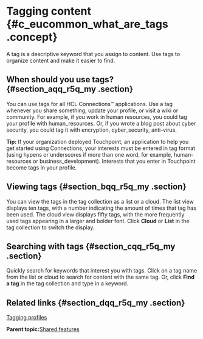 # Tagging content {#c_eucommon_what_are_tags .concept}

A tag is a descriptive keyword that you assign to content. Use tags to organize content and make it easier to find.

## When should you use tags? {#section_aqq_r5q_my .section}

You can use tags for all HCL Connections™ applications. Use a tag whenever you share something, update your profile, or visit a wiki or community. For example, if you work in human resources, you could tag your profile with human\_resources. Or, if you wrote a blog post about cyber security, you could tag it with encryption, cyber\_security, anti-virus.

**Tip:** If your organization deployed Touchpoint, an application to help you get started using Connections, your interests must be entered in tag format \(using hypens or underscores if more than one word, for example, human-resources or business\_development\). Interests that you enter in Touchpoint become tags in your profile.

## Viewing tags {#section_bqq_r5q_my .section}

You can view the tags in the tag collection as a list or a cloud. The list view displays ten tags, with a number indicating the amount of times that tag has been used. The cloud view displays fifty tags, with the more frequently used tags appearing in a larger and bolder font. Click **Cloud** or **List** in the tag collection to switch the display.

## Searching with tags {#section_cqq_r5q_my .section}

Quickly search for keywords that interest you with tags. Click on a tag name from the list or cloud to search for content with the same tag. Or, click **Find a tag** in the tag collection and type in a keyword.

## Related links {#section_dqq_r5q_my .section}

[Tagging profiles](../profiles/t_pers_tag_profiles.md)

**Parent topic:**[Shared features](../eucommon/c_eucommon_shared_components.md)

